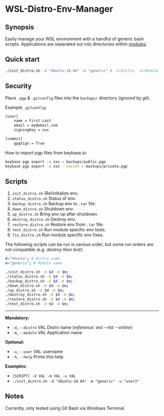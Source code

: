# WSL-Distro-Env-Manager

## Synopsis

Easily manage your WSL environment with a handful of generic bash scripts.
Applications are seperated out into directories within [modules](modules/).

## Quick start

```sh
./init_distro.sh -d "Ubuntu-18.04" -m "generic" # -d:Distro, -m:Module
```

## Security

Place `.pgp` & `.gitconfig` files into the `backups/` directory (*ignored by git*).

Example `.gitconfig`:

```sh
[user]
	name = First Last
	email = my@email.com
	signingKey = xxx

[commit]
	gpgSign = True
```

How to import pgp files from keybase.io:

```sh
keybase pgp export -q xxx > backups/public.pgp
keybase pgp export -q xxx --secret > backups/private.pgp
```

## Scripts

1. `init_distro.sh` (Re)initialize env.
2. `status_distro.sh` Status of env.
3. `backup_distro.sh` Backup env to `.tar` file.
4. `down_distro.sh` Shutdown env.
5. `up_distro.sh` Bring env up after shutdown.
6. `destroy_distro.sh` Destroy env.
7. `restore_distro.sh` Restore env from `.tar` file.
8. `test_distro.sh` Run module specific env tests.
9. `fix_distro.sh` Run module specific env fixes.

The following scripts can be run in various order, but some run orders are not compatible (e.g. *destroy then test*):

```sh
d="Ubuntu"; # Distro name
m="generic"; # Module name

./init_distro.sh -d $d -m $m;
./status_distro.sh -d $d -m $m;
./backup_distro.sh -d $d -m $m;
./down_distro.sh -d $d -m $m;
./up_distro.sh -d $d -m $m;
./destroy_distro.sh -d $d -m $m;
./restore_distro.sh -d $d -m $m;
./test_distro.sh -d $d -m $m;

```
---

**Mandatory:**
 * `-d`, `--distro`  VAL  Distro name (*reference: wsl --list --online*)
 * `-m`, `--module`  VAL  Application name

**Optional:**
 * `-u`, `--user`    VAL  username
 * `-h`, `--help`         Prints this help

**Examples:** 
 * `[SCRIPT] -d VAL -m VAL -u VAL`
 * `./init_distro.sh -d "Ubuntu-18.04" -m "generic" -u "user3"`

## Notes

Currently, only tested using Git Bash via Windows Terminal.
